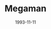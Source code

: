 ---
type: single
title: Megaman
date: 1993-11-11
img: /images/singles/megaman.jpg
permalink: /music/singles/:title/
discs:
  - title: CD-single
    tracks:
    - title: Megaman
      subtitle: Edited
    - Valentine's Overture Part I
  - title: Part 2
    tracks:
    - title: CD-Maxi
      subtitle: Radio Edit
    - Megaman
    - Valentine's Overture Part II (A Martian On Earth)
---